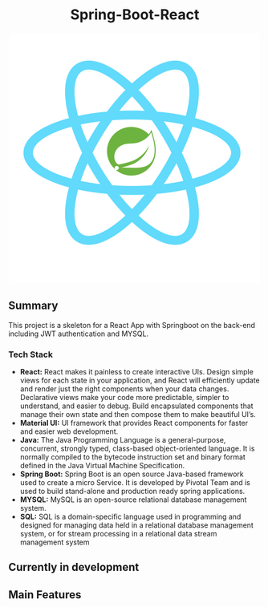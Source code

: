<div align="center">
    <h1> Spring-Boot-React</h1>
    <img src="./logo.svg" width="500px"/>
</div>

## Summary
This project is a skeleton for a React App with Springboot on the back-end including JWT authentication and MYSQL.

### Tech Stack
* **React:** React makes it painless to create interactive UIs. Design simple views for each state in your application, and React will efficiently update and render just the right components when your data changes. Declarative views make your code more predictable, simpler to understand, and easier to debug. Build encapsulated components that manage their own state and then compose them to make beautiful UI’s.
* **Material UI:** UI framework that provides React components for faster and easier web development.
* **Java:** The Java Programming Language is a general-purpose, concurrent, strongly typed, class-based object-oriented language. It is normally compiled to the bytecode instruction set and binary format defined in the Java Virtual Machine Specification.
* **Spring Boot:** Spring Boot is an open source Java-based framework used to create a micro Service. It is developed by Pivotal Team and is used to build stand-alone and production ready spring applications.
* **MYSQL:** MySQL is an open-source relational database management system.
* **SQL:** SQL is a domain-specific language used in programming and designed for managing data held in a relational database management system, or for stream processing in a relational data stream management system

## Currently in development

## Main Features